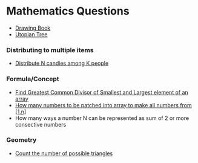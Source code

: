 # Mathematics Questions



* [Drawing Book](drawing-book.md)
* [Utopian Tree](utopian-tree.md)

### Distributing to multiple items

* [Distribute N candies among K people](distribute-n-candies-among-k-people.md)

### Formula/Concept

* [Find Greatest Common Divisor of Smallest and Largest element of an array](find-greatest-common-divisor-of-smallest-and-largest-element-of-an-array.md)
* [How many numbers to be patched into array to make all numbers from \[1,n\]](how-many-numbers-to-be-patched-into-array-to-make-all-numbers-from-1-n.md)
* How many ways a number N can be represented as sum of 2 or more consective numbers

### Geometry

* [Count the number of possible triangles](count-the-number-of-possible-triangles.md)

### 

